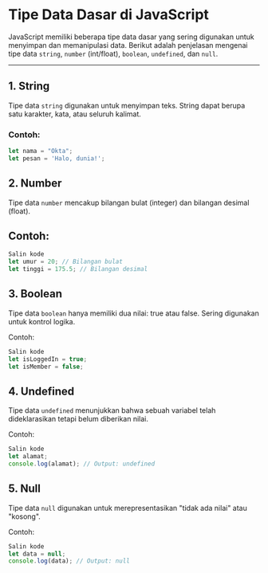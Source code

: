 # Tipe Data Dasar di JavaScript

JavaScript memiliki beberapa tipe data dasar yang sering digunakan untuk menyimpan dan memanipulasi data. Berikut adalah penjelasan mengenai tipe data `string`, `number` (int/float), `boolean`, `undefined`, dan `null`.

---

## 1. **String**
Tipe data `string` digunakan untuk menyimpan teks. String dapat berupa satu karakter, kata, atau seluruh kalimat.

### Contoh:
```javascript
let nama = "Okta";
let pesan = 'Halo, dunia!';
```

## 2. **Number**
Tipe data `number` mencakup bilangan bulat (integer) dan bilangan desimal (float).

## Contoh:
```javascript
Salin kode
let umur = 20; // Bilangan bulat
let tinggi = 175.5; // Bilangan desimal
```

## 3. **Boolean**
Tipe data `boolean` hanya memiliki dua nilai: true atau false. Sering digunakan untuk kontrol logika.

Contoh:
```javascript
Salin kode
let isLoggedIn = true;
let isMember = false;
```

## 4. **Undefined**
Tipe data ``undefined`` menunjukkan bahwa sebuah variabel telah dideklarasikan tetapi belum diberikan nilai.

Contoh:
```javascript
Salin kode
let alamat;
console.log(alamat); // Output: undefined
```

## 5. **Null**
Tipe data `null` digunakan untuk merepresentasikan "tidak ada nilai" atau "kosong".

Contoh:
```javascript
Salin kode
let data = null;
console.log(data); // Output: null
```
